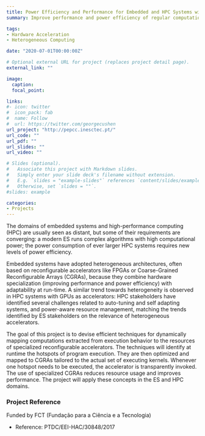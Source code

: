```yaml
---
title: Power Efficiency and Performance for Embedded and HPC Systems with Custom CGRAs
summary: Improve performance and power efficiency of regular computational kernels in ES and HPS systems, by efficient runtime mapping of computations to specialized CGRA, while ensuring the most transparency to the application developer.

tags:
- Hardware Acceleration
- Heterogeneous Computing

date: "2020-07-01T00:00:00Z"

# Optional external URL for project (replaces project detail page).
external_link: ""

image:
  caption: 
  focal_point: 

links:
#- icon: twitter
#  icon_pack: fab
#  name: Follow
#  url: https://twitter.com/georgecushen
url_project: "http://pepcc.inesctec.pt/"
url_code: ""
url_pdf: ""
url_slides: ""
url_video: ""

# Slides (optional).
#   Associate this project with Markdown slides.
#   Simply enter your slide deck's filename without extension.
#   E.g. `slides = "example-slides"` references `content/slides/example-slides.md`.
#   Otherwise, set `slides = ""`.
#slides: example

categories:
- Projects
---
```


The domains of embedded systems and high-performance computing (HPC) are usually seen as distant, but some of their requirements are converging: a modern ES runs complex algorithms with high computational power; the power consumption of ever larger HPC systems requires new levels of power efficiency.

Embedded systems have adopted heterogeneous architectures, often based on reconfigurable accelerators like FPGAs or Coarse-Grained Reconfigurable Arrays (CGRAs), because they combine hardware specialization (improving performance and power efficiency) with adaptability at run-time. A similar trend towards heterogeneity is observed in HPC systems with GPUs as accelerators: HPC stakeholders have identified several challenges related to auto-tuning and self adapting systems, and power-aware resource management, matching the trends identified by ES stakeholders on the relevance of heterogeneous accelerators.

The goal of this project is to devise efficient techniques for dynamically mapping computations extracted from execution behavior to the resources of specialized reconfigurable accelerators. The techniques will identify at runtime the hotspots of program execution. They are then optimized and mapped to CGRAs tailored to the actual set of executing kernels. Whenever one hotspot needs to be executed, the accelerator is transparently invoked. The use of specialized CGRAs reduces resource usage and improves performance. The project will apply these concepts in the ES and HPC domains.

### Project Reference

Funded by FCT (Fundação para a Ciência e a Tecnologia)
- Reference: PTDC/EEI-HAC/30848/2017


